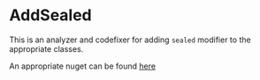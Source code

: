 # AddSealed

This is an analyzer and codefixer for adding `sealed` modifier to the appropriate classes.

An appropriate nuget can be found [here](https://www.nuget.org/packages/AddSealed/)

